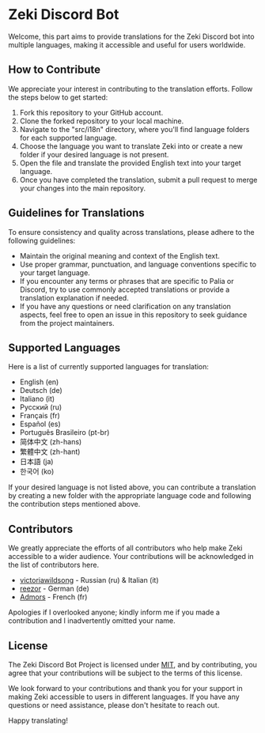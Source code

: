 # Zeki Discord Bot

Welcome, this part aims to provide translations for the Zeki Discord bot into multiple languages, making it accessible and useful for users worldwide.

## How to Contribute

We appreciate your interest in contributing to the translation efforts. Follow the steps below to get started:

1. Fork this repository to your GitHub account.
2. Clone the forked repository to your local machine.
3. Navigate to the "src/i18n" directory, where you'll find language folders for each supported language.
4. Choose the language you want to translate Zeki into or create a new folder if your desired language is not present.
5. Open the file and translate the provided English text into your target language.
6. Once you have completed the translation, submit a pull request to merge your changes into the main repository.

## Guidelines for Translations

To ensure consistency and quality across translations, please adhere to the following guidelines:

- Maintain the original meaning and context of the English text.
- Use proper grammar, punctuation, and language conventions specific to your target language.
- If you encounter any terms or phrases that are specific to Palia or Discord, try to use commonly accepted translations or provide a translation explanation if needed.
- If you have any questions or need clarification on any translation aspects, feel free to open an issue in this repository to seek guidance from the project maintainers.

## Supported Languages

Here is a list of currently supported languages for translation:

- English (en)
- Deutsch (de)
- Italiano (it)
- Русский (ru)
- Français (fr)
- Español (es)
- Português Brasileiro (pt-br)
- 简体中文 (zh-hans)
- 繁體中文 (zh-hant)
- 日本語 (ja)
- 한국어 (ko)

If your desired language is not listed above, you can contribute a translation by creating a new folder with the appropriate language code and following the contribution steps mentioned above.

## Contributors

We greatly appreciate the efforts of all contributors who help make Zeki accessible to a wider audience. Your contributions will be acknowledged in the list of contributors here.

- [victoriawildsong](https://github.com/AellaRuna) - Russian (ru) & Italian (it)
- [reezor](https://discord.com/users/583339081405038602) - German (de)
- [Admors](https://github.com/Admors) - French (fr)

Apologies if I overlooked anyone; kindly inform me if you made a contribution and I inadvertently omitted your name.

## License

The Zeki Discord Bot Project is licensed under [MIT](../LICENSE), and by contributing, you agree that your contributions will be subject to the terms of this license.

We look forward to your contributions and thank you for your support in making Zeki accessible to users in different languages. If you have any questions or need assistance, please don't hesitate to reach out.

Happy translating!
